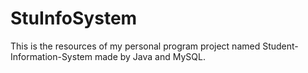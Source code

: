 # StuInfoSystem
This is the resources of my personal program project named Student-Information-System made by Java and MySQL.
